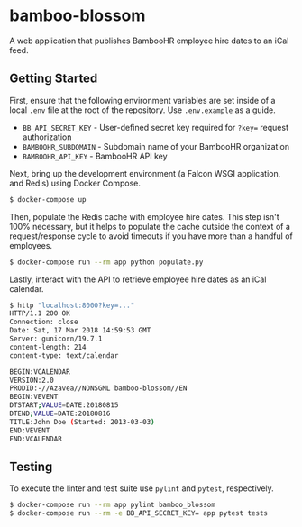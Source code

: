 # bamboo-blossom

A web application that publishes BambooHR employee hire dates to an iCal feed.

## Getting Started

First, ensure that the following environment variables are set inside of a local `.env` file at the root of the repository. Use `.env.example` as a guide.

- `BB_API_SECRET_KEY` - User-defined secret key required for `?key=` request authorization
- `BAMBOOHR_SUBDOMAIN` - Subdomain name of your BambooHR organization
- `BAMBOOHR_API_KEY` - BambooHR API key

Next, bring up the development environment (a Falcon WSGI application, and Redis) using Docker Compose.

```bash
$ docker-compose up
```

Then, populate the Redis cache with employee hire dates. This step isn't 100% necessary, but it helps to populate the cache outside the context of a request/response cycle to avoid timeouts if you have more than a handful of employees.

```bash
$ docker-compose run --rm app python populate.py
```

Lastly, interact with the API to retrieve employee hire dates as an iCal calendar.

```bash
$ http "localhost:8000?key=..."
HTTP/1.1 200 OK
Connection: close
Date: Sat, 17 Mar 2018 14:59:53 GMT
Server: gunicorn/19.7.1
content-length: 214
content-type: text/calendar

BEGIN:VCALENDAR
VERSION:2.0
PRODID:-//Azavea//NONSGML bamboo-blossom//EN
BEGIN:VEVENT
DTSTART;VALUE=DATE:20180815
DTEND;VALUE=DATE:20180816
TITLE:John Doe (Started: 2013-03-03)
END:VEVENT
END:VCALENDAR
```

## Testing

To execute the linter and test suite use `pylint` and `pytest`, respectively.

```bash
$ docker-compose run --rm app pylint bamboo_blossom
$ docker-compose run --rm -e BB_API_SECRET_KEY= app pytest tests
```
